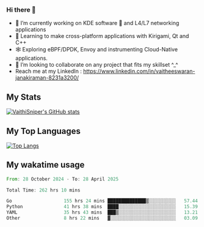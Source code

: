 ### Hi there 👋

- 🔭 I’m currently working on KDE software 💓 and L4/L7 networking applications 
- 📖 Learning to make cross-platform applications with Kirigami, Qt and C++
- 🕸️ Exploring eBPF/DPDK, Envoy and instrumenting Cloud-Native applications. 
- 👯 I’m looking to collaborate on any project that fits my skillset ^_^
- Reach me at my LinkedIn : https://www.linkedin.com/in/vaitheeswaran-janakiraman-8231a3200/

## My Stats
[![VaithiSniper's GitHub stats](https://github-readme-stats.vercel.app/api?username=VaithiSniper&hide=stars&theme=radical)](https://github.com/anuraghazra/github-readme-stats)

## My Top Languages

[![Top Langs](https://github-readme-stats.vercel.app/api/top-langs/?username=VaithiSniper&layout=compact)](https://github.com/anuraghazra/github-readme-stats)

## My wakatime usage

<!--START_SECTION:waka-->

```rust
From: 28 October 2024 - To: 28 April 2025

Total Time: 262 hrs 10 mins

Go                   155 hrs 24 mins ██████████████▒░░░░░░░░░░   57.44 %
Python               41 hrs 38 mins  ████░░░░░░░░░░░░░░░░░░░░░   15.39 %
YAML                 35 hrs 43 mins  ███▒░░░░░░░░░░░░░░░░░░░░░   13.21 %
Other                8 hrs 22 mins   ▓░░░░░░░░░░░░░░░░░░░░░░░░   03.09 %
```

<!--END_SECTION:waka-->
